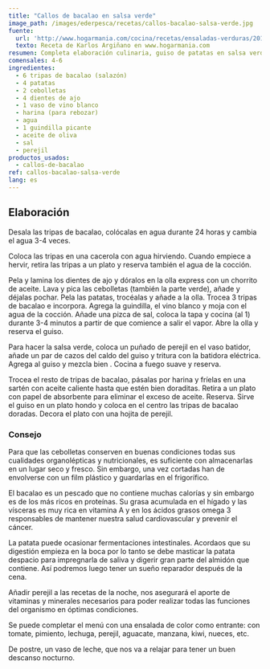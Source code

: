 ```yaml
---
title: "Callos de bacalao en salsa verde"
image_path: /images/ederpesca/recetas/callos-bacalao-salsa-verde.jpg
fuente:
  url: 'http://www.hogarmania.com/cocina/recetas/ensaladas-verduras/201012/guiso-patatas-salsa-verde-tripas-3239.html'
  texto: Receta de Karlos Argiñano en www.hogarmania.com
resumen: Completa elaboración culinaria, guiso de patatas en salsa verde con tripas de bacalao de Karlos Arguiñano.
comensales: 4-6
ingredientes:
  - 6 tripas de bacalao (salazón)
  - 4 patatas
  - 2 cebolletas
  - 4 dientes de ajo
  - 1 vaso de vino blanco
  - harina (para rebozar)
  - agua
  - 1 guindilla picante
  - aceite de oliva
  - sal
  - perejil
productos_usados:
  - callos-de-bacalao
ref: callos-bacalao-salsa-verde
lang: es
---
```


## Elaboración

Desala las tripas de bacalao, colócalas en agua durante 24 horas y cambia el agua 3-4 veces.

Coloca las tripas en una cacerola con agua hirviendo. Cuando empiece a hervir, retira las tripas a un plato y reserva también el agua de la cocción.

Pela y lamina los dientes de ajo y dóralos en la olla express con un chorrito de aceite. Lava y pica las cebolletas (también la parte verde), añade y déjalas pochar. Pela las patatas, trocéalas y añade a la olla. Trocea 3 tripas de bacalao e incorpora. Agrega la guindilla, el vino blanco y moja con el agua de la cocción. Añade una pizca de sal, coloca la tapa y cocina (al 1) durante 3-4 minutos a partir de que comience a salir el vapor. Abre la olla y reserva el guiso.

Para hacer la salsa verde, coloca un puñado de perejil en el vaso batidor, añade un par de cazos del caldo del guiso y tritura con la batidora eléctrica. Agrega al guiso y mezcla bien . Cocina a fuego suave y reserva.

Trocea el resto de tripas de bacalao, pásalas por harina y fríelas en una sartén con aceite caliente hasta que estén bien doraditas. Retira a un plato con papel de absorbente para eliminar el exceso de aceite. Reserva. Sirve el guiso en un plato hondo y coloca en el centro las tripas de bacalao doradas. Decora el plato con una hojita de perejil.

### Consejo

Para que las cebolletas conserven en buenas condiciones todas sus cualidades organolépticas y nutricionales, es suficiente con almacenarlas en un lugar seco y fresco. Sin embargo, una vez cortadas han de envolverse con un film plástico y guardarlas en el frigorífico.

El bacalao es un pescado que no contiene muchas calorías y sin embargo es de los más ricos en proteínas. Su grasa acumulada en el hígado y las vísceras es muy rica en vitamina A y en los ácidos grasos omega 3 responsables de mantener nuestra salud cardiovascular y prevenir el cáncer.

La patata puede ocasionar fermentaciones intestinales. Acordaos que su digestión empieza en la boca por lo tanto se debe masticar la patata despacio para impregnarla de saliva y digerir gran parte del almidón que contiene. Así podremos luego tener un sueño reparador después de la cena.

Añadir perejil a las recetas de la noche, nos asegurará el aporte de vitaminas y minerales necesarios para poder realizar todas las funciones del organismo en óptimas condiciones.

Se puede completar el menú con una ensalada de color como entrante: con tomate, pimiento, lechuga, perejil, aguacate, manzana, kiwi, nueces, etc.

De postre, un vaso de leche, que nos va a relajar para tener un buen descanso nocturno.
